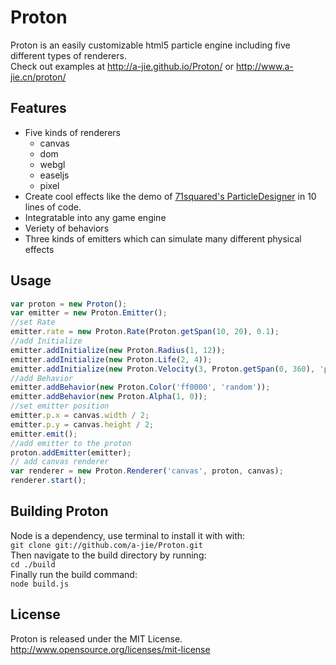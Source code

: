 Proton
======
Proton is an easily customizable html5 particle engine including five different types of renderers. <br>
Check out examples at http://a-jie.github.io/Proton/ or http://www.a-jie.cn/proton/

## Features
- Five kinds of renderers
  - canvas 
  - dom 
  - webgl 
  - easeljs 
  - pixel
- Create cool effects like the demo of <a href="http://www.71squared.com/">71squared's ParticleDesigner</a> in 10 lines of code.
- Integratable into any game engine
- Veriety of behaviors
- Three kinds of emitters which can simulate many different physical effects

## Usage
```javascript
var proton = new Proton();
var emitter = new Proton.Emitter();
//set Rate
emitter.rate = new Proton.Rate(Proton.getSpan(10, 20), 0.1);
//add Initialize
emitter.addInitialize(new Proton.Radius(1, 12));
emitter.addInitialize(new Proton.Life(2, 4));
emitter.addInitialize(new Proton.Velocity(3, Proton.getSpan(0, 360), 'polar'));
//add Behavior
emitter.addBehavior(new Proton.Color('ff0000', 'random'));
emitter.addBehavior(new Proton.Alpha(1, 0));
//set emitter position
emitter.p.x = canvas.width / 2;
emitter.p.y = canvas.height / 2;
emitter.emit();
//add emitter to the proton
proton.addEmitter(emitter);
// add canvas renderer
var renderer = new Proton.Renderer('canvas', proton, canvas);
renderer.start();
```

## Building Proton
Node is a dependency, use terminal to install it with with:<br>
`git clone git://github.com/a-jie/Proton.git`<br>
Then navigate to the build directory by running:<br>
`cd ./build`<br>
Finally run the build command:<br>
`node build.js`

## License
Proton is released under the MIT License. http://www.opensource.org/licenses/mit-license
